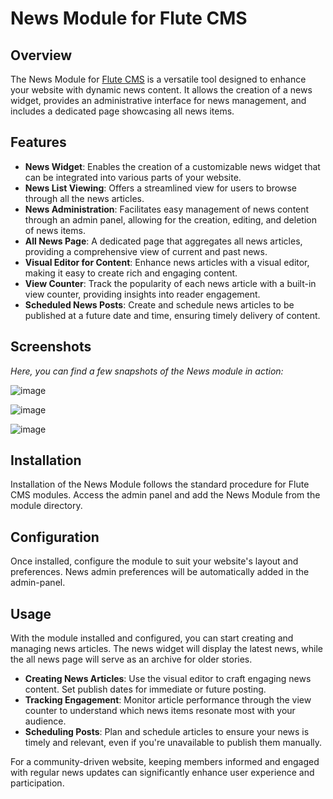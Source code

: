 # News Module for Flute CMS

## Overview
The News Module for [Flute CMS](https://github.com/Flute-CMS/cms) is a versatile tool designed to enhance your website with dynamic news content. It allows the creation of a news widget, provides an administrative interface for news management, and includes a dedicated page showcasing all news items.

## Features
- **News Widget**: Enables the creation of a customizable news widget that can be integrated into various parts of your website.
- **News List Viewing**: Offers a streamlined view for users to browse through all the news articles.
- **News Administration**: Facilitates easy management of news content through an admin panel, allowing for the creation, editing, and deletion of news items.
- **All News Page**: A dedicated page that aggregates all news articles, providing a comprehensive view of current and past news.
- **Visual Editor for Content**: Enhance news articles with a visual editor, making it easy to create rich and engaging content.
- **View Counter**: Track the popularity of each news article with a built-in view counter, providing insights into reader engagement.
- **Scheduled News Posts**: Create and schedule news articles to be published at a future date and time, ensuring timely delivery of content.

## Screenshots
*Here, you can find a few snapshots of the News module in action:*

![image](https://github.com/Flute-CMS/News/assets/62756604/6ecb67cc-e2c6-4f05-b5b0-19d8695a3d75)

![image](https://github.com/Flute-CMS/News/assets/62756604/8613742c-582d-4f3e-b417-2c93aeb4faf8)

![image](https://github.com/Flute-CMS/News/assets/62756604/d5c6c6e4-9c2b-4f4c-bf19-3e38bc821b45)

## Installation
Installation of the News Module follows the standard procedure for Flute CMS modules. Access the admin panel and add the News Module from the module directory.

## Configuration
Once installed, configure the module to suit your website's layout and preferences. News admin preferences will be automatically added in the admin-panel.

## Usage
With the module installed and configured, you can start creating and managing news articles. The news widget will display the latest news, while the all news page will serve as an archive for older stories.

- **Creating News Articles**: Use the visual editor to craft engaging news content. Set publish dates for immediate or future posting.
- **Tracking Engagement**: Monitor article performance through the view counter to understand which news items resonate most with your audience.
- **Scheduling Posts**: Plan and schedule articles to ensure your news is timely and relevant, even if you're unavailable to publish them manually.

For a community-driven website, keeping members informed and engaged with regular news updates can significantly enhance user experience and participation.
